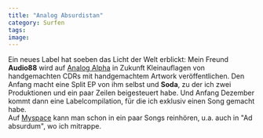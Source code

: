 ```yaml
---
title: "Analog Absurdistan"
category: Surfen
tags: 
image: 
---
```


Ein neues Label hat soeben das Licht der Welt erblickt: Mein Freund **Audio88** wird auf [Analog Alpha](http://www.myspace.com/analogalpharec) in Zukunft Kleinauflagen von handgemachten CDRs mit handgemachtem Artwork veröffentlichen. Den Anfang macht eine Split EP von ihm selbst und **Soda**, zu der ich zwei Produktionen und ein paar Zeilen beigesteuert habe. Und Anfang Dezember kommt dann eine Labelcompilation, für die ich exklusiv einen Song gemacht habe.  
Auf [Myspace](http://www.myspace.com/analogalpharec) kann man schon in ein paar Songs reinhören, u.a. auch in "Ad absurdum", wo ich mitrappe.
